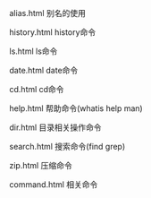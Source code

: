 alias.html   别名的使用

history.html history命令

ls.html      ls命令

date.html    date命令

cd.html      cd命令

help.html    帮助命令(whatis help man)

dir.html     目录相关操作命令

search.html  搜索命令(find grep)

zip.html     压缩命令

command.html 相关命令

